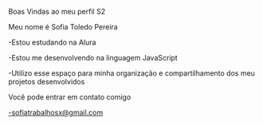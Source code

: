 Boas Vindas ao meu perfil S2

Meu nome é Sofia Toledo Pereira

  -Estou estudando na Alura
 
  -Estou me desenvolvendo na linguagem JavaScript
 
  -Utilizo esse espaço para minha organização e compartilhamento dos meu projetos desenvolvidos

Você pode entrar em contato comigo
 
  -sofiatrabalhosx@gmail.com
